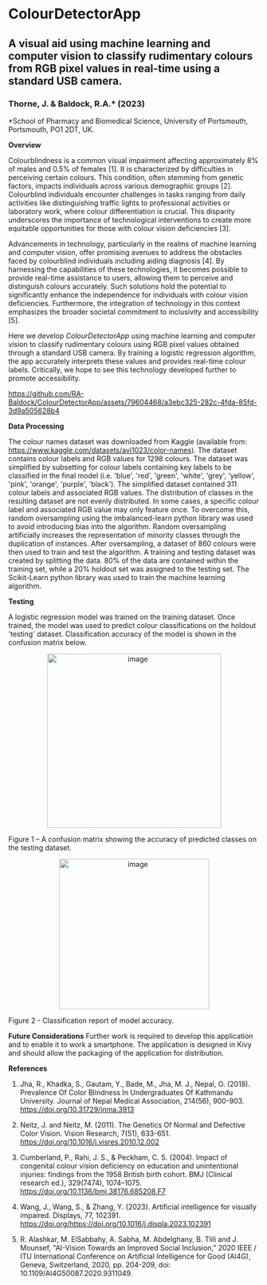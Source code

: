 # ColourDetectorApp
## A visual aid using machine learning and computer vision to classify rudimentary colours from RGB pixel values in real-time using a standard USB camera.
### Thorne, J. & Baldock, R.A.* (2023)
*School of Pharmacy and Biomedical Science, University of Portsmouth, Portsmouth, PO1 2DT, UK. 

**Overview**

Colourblindness is a common visual impairment affecting approximately 8% of males and 0.5% of females [1]. It is characterized by difficulties in perceiving certain colours. This condition, often stemming from genetic factors, impacts individuals across various demographic groups [2]. Colourblind individuals encounter challenges in tasks ranging from daily activities like distinguishing traffic lights to professional activities or laboratory work, where colour differentiation is crucial. This disparity underscores the importance of technological interventions to create more equitable opportunities for those with colour vision deficiencies [3].

Advancements in technology, particularly in the realms of machine learning and computer vision, offer promising avenues to address the obstacles faced by colourblind individuals including aiding diagnosis [4]. By harnessing the capabilities of these technologies, it becomes possible to provide real-time assistance to users, allowing them to perceive and distinguish colours accurately. Such solutions hold the potential to significantly enhance the independence for individuals with colour vision deficiencies. Furthermore, the integration of technology in this context emphasizes the broader societal commitment to inclusivity and accessibility [5]. 

Here we develop *ColourDetectorApp* using machine learning and computer vision to classify rudimentary colours using RGB pixel values obtained through a standard USB camera. By training a logistic regression algorithm, the app accurately interprets these values and provides real-time colour labels. Critically, we hope to see this technology developed further to promote accessibility. 

https://github.com/RA-Baldock/ColourDetectorApp/assets/79604468/a3ebc325-282c-4fda-85fd-3d9a505628b4


**Data Processing**

The colour names dataset was downloaded from Kaggle (available from: https://www.kaggle.com/datasets/avi1023/color-names). The dataset contains colour labels and RGB values for 1298 colours. The dataset was simplified by subsetting for colour labels containing key labels to be classified in the final model (i.e. 'blue', 'red', 'green', 'white', 'grey', 'yellow', 'pink', 'orange', 'purple', 'black'). The simplified dataset contained 311 colour labels and associated RGB values. The distribution of classes in the resulting dataset are not evenly distributed. In some cases, a specific colour label and associated RGB value may only feature once. To overcome this, random oversampling using the imbalanced-learn python library was used to avoid introducing bias into the algorithm. Random oversampling artificially increases the representation of minority classes through the duplication of instances. After oversampling, a dataset of 860 colours were then used to train and test the algorithm. A training and testing dataset was created by splitting the data. 80% of the data are contained within the training set, while a 20% holdout set was assigned to the testing set. The Scikit-Learn python library was used to train the machine learning algorithm. 

**Testing**

A logistic regression model was trained on the training dataset. Once trained, the model was used to predict colour classifications on the holdout 'testing' dataset. Classification accuracy of the model is shown in the confusion matrix below. 

<p align="center">
<img width="349" alt="image" src="https://github.com/RA-Baldock/ColourDetectorApp/assets/79604468/67258e43-9630-43ce-8c0a-29af9007af4e">
</p>

Figure 1 – A confusion matrix showing the accuracy of predicted classes on the testing dataset.

<p align="center">
<img width="301" alt="image" src="https://github.com/RA-Baldock/ColourDetectorApp/assets/79604468/5b5772d3-fde9-4628-b8b4-24308f37c2e4">
</p>

Figure 2 - Classification report of model accuracy.

**Future Considerations**
Further work is required to develop this application and to enable it to work a smartphone. The application is designed in Kivy and should allow the packaging of the application for distribution. 

**References**

1.	Jha, R., Khadka, S., Gautam, Y., Bade, M., Jha, M. J., Nepal, O. (2018). Prevalence Of Color Blindness In Undergraduates Of Kathmandu University. Journal of Nepal Medical Association, 214(56), 900-903. https://doi.org/10.31729/jnma.3913

2.	Neitz, J. and Neitz, M. (2011). The Genetics Of Normal and Defective Color Vision. Vision Research, 7(51), 633-651. https://doi.org/10.1016/j.visres.2010.12.002

3.	Cumberland, P., Rahi, J. S., & Peckham, C. S. (2004). Impact of congenital colour vision deficiency on education and unintentional injuries: findings from the 1958 British birth cohort. BMJ (Clinical research ed.), 329(7474), 1074–1075. https://doi.org/10.1136/bmj.38176.685208.F7 

4.	Wang, J., Wang, S., & Zhang, Y. (2023). Artificial intelligence for visually impaired. Displays, 77, 102391. https://doi.org/https://doi.org/10.1016/j.displa.2023.102391 

5.	R. Alashkar, M. ElSabbahy, A. Sabha, M. Abdelghany, B. Tlili and J. Mounsef, "AI-Vision Towards an Improved Social Inclusion," 2020 IEEE / ITU International Conference on Artificial Intelligence for Good (AI4G), Geneva, Switzerland, 2020, pp. 204-209, doi: 10.1109/AI4G50087.2020.9311049.  

